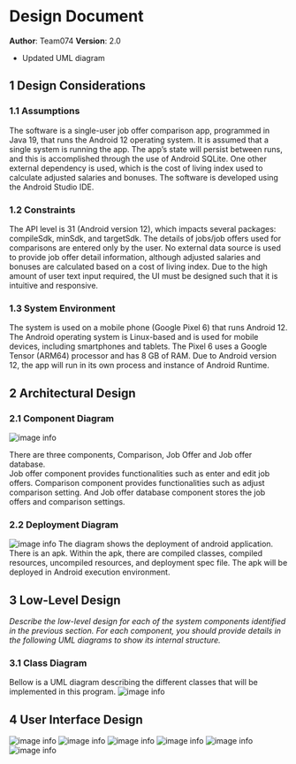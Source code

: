 # Design Document

**Author**: Team074
**Version**: 2.0
- Updated UML diagram

## 1 Design Considerations

### 1.1 Assumptions

The software is a single-user job offer comparison app, programmed in Java 19, that runs the Android 12 operating system. It is assumed that a single system is running the app. The app’s state will persist between runs, and this is accomplished through the use of Android SQLite. One other external dependency is used, which is the cost of living index used to calculate adjusted salaries and bonuses. The software is developed using the Android Studio IDE.


### 1.2 Constraints

The API level is 31 (Android version 12), which impacts several packages: compileSdk, minSdk, and targetSdk. The details of jobs/job offers used for comparisons are entered only by the user. No external data source is used to provide job offer detail information, although adjusted salaries and bonuses are calculated based on a cost of living index. Due to the high amount of user text input required, the UI must be designed such that it is intuitive and responsive.


### 1.3 System Environment

The system is used on a mobile phone (Google Pixel 6) that runs Android 12. The Android operating system is Linux-based and is used for mobile devices, including smartphones and tablets. The Pixel 6 uses a Google Tensor (ARM64) processor and has 8 GB of RAM. Due to Android version 12, the app will run in its own process and instance of Android Runtime.

## 2 Architectural Design


### 2.1 Component Diagram

![image info](./image/ComponentDiagram.png)


There are three components, Comparison, Job Offer and Job offer database.<br>
Job offer component provides functionalities such as enter and edit job offers. Comparison component provides functionalities such as adjust comparison setting. And Job offer database component stores the job offers and comparison settings.                                                                               
### 2.2 Deployment Diagram

![image info](./image/deployment_0305.png)
The diagram shows the deployment of android application. There is an apk. Within the apk, there are compiled classes, compiled resources, uncompiled resources, and deployment spec file. The apk will be deployed in Android execution environment. 

## 3 Low-Level Design

*Describe the low-level design for each of the system components identified in the previous section. For each component, you should provide details in the following UML diagrams to show its internal structure.*

### 3.1 Class Diagram

Bellow is a UML diagram describing the different classes that will be implemented in this program.
![image info](./image/class_diagram_0305.png)

## 4 User Interface Design
![image info](./image/UI_MainMenu.png)
![image info](./image/UI_CurrJob.png)
![image info](./image/UI_JobOffer.png)
![image info](./image/UI_ComparisonSettings.png)
![image info](./image/UI_Compare.png)
![image info](./image/UI_JobCompare.png)